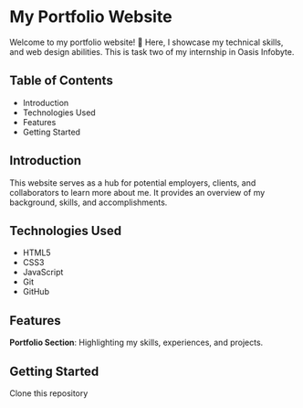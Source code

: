 # My Portfolio Website

Welcome to my portfolio website! 🚀 Here, I showcase my technical skills, and web design abilities.
This is task two of my internship in Oasis Infobyte.

## Table of Contents
- Introduction
- Technologies Used
- Features
- Getting Started

## Introduction
This website serves as a hub for potential employers, clients, and collaborators to learn more about me. It provides an overview of my background, skills, and accomplishments.

## Technologies Used
- HTML5
- CSS3
- JavaScript
- Git
- GitHub

## Features
 **Portfolio Section**: Highlighting my skills, experiences, and projects.
 
## Getting Started
 Clone this repository
